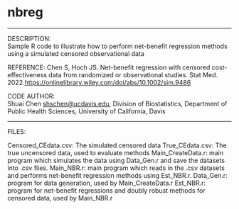 # nbreg
------------------------------------------------------------------------------
DESCRIPTION:    
Sample R code to illustrate how to perform net-benefit regression methods using a simulated censored observational data

REFERENCE:
Chen S, Hoch JS. Net-benefit regression with censored cost-effectiveness data from randomized or observational studies. Stat Med. 2022
https://onlinelibrary.wiley.com/doi/abs/10.1002/sim.9486

CODE AUTHOR:  
Shuai Chen  <shschen@ucdavis.edu>, Division of Biostatistics, Department of Public Health Sciences, University of California, Davis         
    
------------------------------------------------------------------------------

FILES:

Censored_CEdata.csv: The simulated censored data
True_CEdata.csv: The true uncensored data, used to evaluate methods
Main_CreateData.r: main program which simulates the data using Data_Gen.r and save the datasets into .csv files.
Main_NBR.r: main program which reads in the .csv datasets and performs net-benefit regression methods using Est_NBR.r.
Data_Gen.r: program for data generation, used by Main_CreateData.r
Est_NBR.r: program for net-benefit regressions and doubly robust methods for censored data, used by Main_NBR.r
